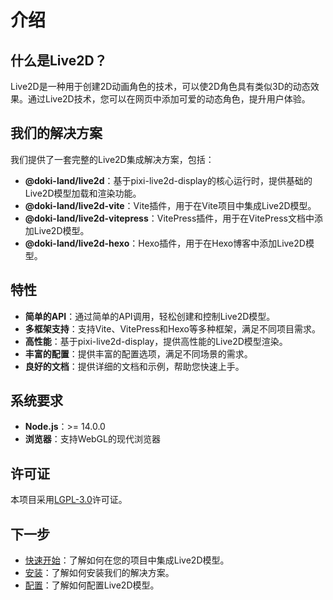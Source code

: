 # 介绍

## 什么是Live2D？

Live2D是一种用于创建2D动画角色的技术，可以使2D角色具有类似3D的动态效果。通过Live2D技术，您可以在网页中添加可爱的动态角色，提升用户体验。

## 我们的解决方案

我们提供了一套完整的Live2D集成解决方案，包括：

- **@doki-land/live2d**：基于pixi-live2d-display的核心运行时，提供基础的Live2D模型加载和渲染功能。
- **@doki-land/live2d-vite**：Vite插件，用于在Vite项目中集成Live2D模型。
- **@doki-land/live2d-vitepress**：VitePress插件，用于在VitePress文档中添加Live2D模型。
- **@doki-land/live2d-hexo**：Hexo插件，用于在Hexo博客中添加Live2D模型。

## 特性

- **简单的API**：通过简单的API调用，轻松创建和控制Live2D模型。
- **多框架支持**：支持Vite、VitePress和Hexo等多种框架，满足不同项目需求。
- **高性能**：基于pixi-live2d-display，提供高性能的Live2D模型渲染。
- **丰富的配置**：提供丰富的配置选项，满足不同场景的需求。
- **良好的文档**：提供详细的文档和示例，帮助您快速上手。

## 系统要求

- **Node.js**：>= 14.0.0
- **浏览器**：支持WebGL的现代浏览器

## 许可证

本项目采用[LGPL-3.0](https://www.gnu.org/licenses/lgpl-3.0.html)许可证。

## 下一步

- [快速开始](/guide/getting-started)：了解如何在您的项目中集成Live2D模型。
- [安装](/guide/installation)：了解如何安装我们的解决方案。
- [配置](/guide/configuration)：了解如何配置Live2D模型。